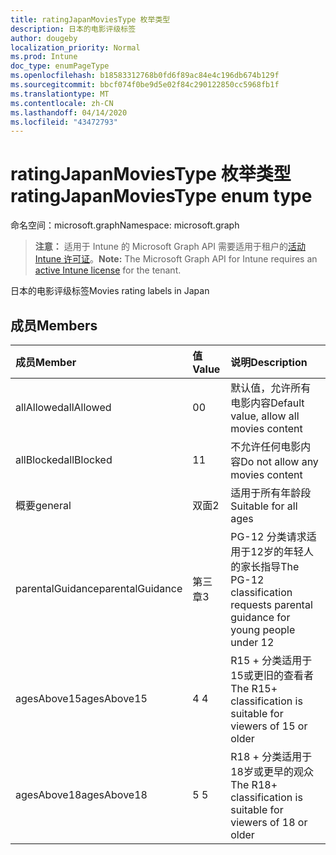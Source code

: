 ```yaml
---
title: ratingJapanMoviesType 枚举类型
description: 日本的电影评级标签
author: dougeby
localization_priority: Normal
ms.prod: Intune
doc_type: enumPageType
ms.openlocfilehash: b18583312768b0fd6f89ac84e4c196db674b129f
ms.sourcegitcommit: bbcf074f0be9d5e02f84c290122850cc5968fb1f
ms.translationtype: MT
ms.contentlocale: zh-CN
ms.lasthandoff: 04/14/2020
ms.locfileid: "43472793"
---
```

# <a name="ratingjapanmoviestype-enum-type"></a><span data-ttu-id="8bf4e-103">ratingJapanMoviesType 枚举类型</span><span class="sxs-lookup"><span data-stu-id="8bf4e-103">ratingJapanMoviesType enum type</span></span>

<span data-ttu-id="8bf4e-104">命名空间：microsoft.graph</span><span class="sxs-lookup"><span data-stu-id="8bf4e-104">Namespace: microsoft.graph</span></span>

> <span data-ttu-id="8bf4e-105">**注意：** 适用于 Intune 的 Microsoft Graph API 需要适用于租户的[活动 Intune 许可证](https://go.microsoft.com/fwlink/?linkid=839381)。</span><span class="sxs-lookup"><span data-stu-id="8bf4e-105">**Note:** The Microsoft Graph API for Intune requires an [active Intune license](https://go.microsoft.com/fwlink/?linkid=839381) for the tenant.</span></span>

<span data-ttu-id="8bf4e-106">日本的电影评级标签</span><span class="sxs-lookup"><span data-stu-id="8bf4e-106">Movies rating labels in Japan</span></span>

## <a name="members"></a><span data-ttu-id="8bf4e-107">成员</span><span class="sxs-lookup"><span data-stu-id="8bf4e-107">Members</span></span>
|<span data-ttu-id="8bf4e-108">成员</span><span class="sxs-lookup"><span data-stu-id="8bf4e-108">Member</span></span>|<span data-ttu-id="8bf4e-109">值</span><span class="sxs-lookup"><span data-stu-id="8bf4e-109">Value</span></span>|<span data-ttu-id="8bf4e-110">说明</span><span class="sxs-lookup"><span data-stu-id="8bf4e-110">Description</span></span>|
|:---|:---|:---|
|<span data-ttu-id="8bf4e-111">allAllowed</span><span class="sxs-lookup"><span data-stu-id="8bf4e-111">allAllowed</span></span>|<span data-ttu-id="8bf4e-112">0</span><span class="sxs-lookup"><span data-stu-id="8bf4e-112">0</span></span>|<span data-ttu-id="8bf4e-113">默认值，允许所有电影内容</span><span class="sxs-lookup"><span data-stu-id="8bf4e-113">Default value, allow all movies content</span></span>|
|<span data-ttu-id="8bf4e-114">allBlocked</span><span class="sxs-lookup"><span data-stu-id="8bf4e-114">allBlocked</span></span>|<span data-ttu-id="8bf4e-115">1</span><span class="sxs-lookup"><span data-stu-id="8bf4e-115">1</span></span>|<span data-ttu-id="8bf4e-116">不允许任何电影内容</span><span class="sxs-lookup"><span data-stu-id="8bf4e-116">Do not allow any movies content</span></span>|
|<span data-ttu-id="8bf4e-117">概要</span><span class="sxs-lookup"><span data-stu-id="8bf4e-117">general</span></span>|<span data-ttu-id="8bf4e-118">双面</span><span class="sxs-lookup"><span data-stu-id="8bf4e-118">2</span></span>|<span data-ttu-id="8bf4e-119">适用于所有年龄段</span><span class="sxs-lookup"><span data-stu-id="8bf4e-119">Suitable for all ages</span></span>|
|<span data-ttu-id="8bf4e-120">parentalGuidance</span><span class="sxs-lookup"><span data-stu-id="8bf4e-120">parentalGuidance</span></span>|<span data-ttu-id="8bf4e-121">第三章</span><span class="sxs-lookup"><span data-stu-id="8bf4e-121">3</span></span>|<span data-ttu-id="8bf4e-122">PG-12 分类请求适用于12岁的年轻人的家长指导</span><span class="sxs-lookup"><span data-stu-id="8bf4e-122">The PG-12 classification requests parental guidance for young people under 12</span></span>|
|<span data-ttu-id="8bf4e-123">agesAbove15</span><span class="sxs-lookup"><span data-stu-id="8bf4e-123">agesAbove15</span></span>|<span data-ttu-id="8bf4e-124">4 </span><span class="sxs-lookup"><span data-stu-id="8bf4e-124">4</span></span>|<span data-ttu-id="8bf4e-125">R15 + 分类适用于15或更旧的查看者</span><span class="sxs-lookup"><span data-stu-id="8bf4e-125">The R15+ classification is suitable for viewers of 15 or older</span></span>|
|<span data-ttu-id="8bf4e-126">agesAbove18</span><span class="sxs-lookup"><span data-stu-id="8bf4e-126">agesAbove18</span></span>|<span data-ttu-id="8bf4e-127">5 </span><span class="sxs-lookup"><span data-stu-id="8bf4e-127">5</span></span>|<span data-ttu-id="8bf4e-128">R18 + 分类适用于18岁或更早的观众</span><span class="sxs-lookup"><span data-stu-id="8bf4e-128">The R18+ classification is suitable for viewers of 18 or older</span></span>|







